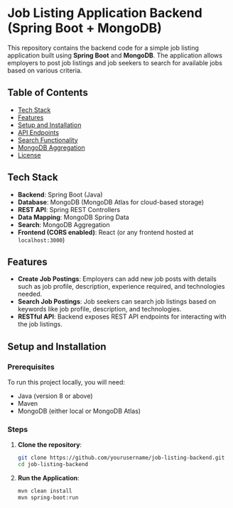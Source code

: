 # Job Listing Application Backend (Spring Boot + MongoDB)

This repository contains the backend code for a simple job listing application built using **Spring Boot** and **MongoDB**. The application allows employers to post job listings and job seekers to search for available jobs based on various criteria.

## Table of Contents
- [Tech Stack](#tech-stack)
- [Features](#features)
- [Setup and Installation](#setup-and-installation)
- [API Endpoints](#api-endpoints)
- [Search Functionality](#search-functionality)
- [MongoDB Aggregation](#mongodb-aggregation)
- [License](#license)

## Tech Stack
- **Backend**: Spring Boot (Java)
- **Database**: MongoDB (MongoDB Atlas for cloud-based storage)
- **REST API**: Spring REST Controllers
- **Data Mapping**: MongoDB Spring Data
- **Search**: MongoDB Aggregation
- **Frontend (CORS enabled)**: React (or any frontend hosted at `localhost:3000`)

## Features
- **Create Job Postings**: Employers can add new job posts with details such as job profile, description, experience required, and technologies needed.
- **Search Job Postings**: Job seekers can search job listings based on keywords like job profile, description, and technologies.
- **RESTful API**: Backend exposes REST API endpoints for interacting with the job listings.

## Setup and Installation

### Prerequisites
To run this project locally, you will need:
- Java (version 8 or above)
- Maven
- MongoDB (either local or MongoDB Atlas)

### Steps

1. **Clone the repository**:
   ```bash
   git clone https://github.com/yourusername/job-listing-backend.git
   cd job-listing-backend
2. **Run the Application**:
   ```bash
   mvn clean install
   mvn spring-boot:run
